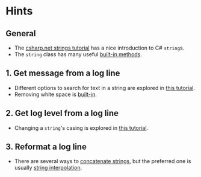 # Hints

## General

- The [csharp.net strings tutorial][tutorial-csharp.net-strings] has a nice introduction to C# `string`s.
- The `string` class has many useful [built-in methods][docs-string-methods].

## 1. Get message from a log line

- Different options to search for text in a string are explored in [this tutorial][tutorial-docs.microsoft.com-search-text-in-string].
- Removing white space is [built-in][tutorial-docs.microsoft.com-trim-white-space].

## 2. Get log level from a log line

- Changing a `string`'s casing is explored in [this tutorial][tutorial-docs.microsoft.com-changing-case].

## 3. Reformat a log line

- There are several ways to [concatenate strings][tutorial-docs.microsoft.com-concatenate-strings], but the preferred one is usually [string interpolation][tutorial-csharp.net-string-interpolation].

[docs-string-methods]: https://docs.microsoft.com/en-us/dotnet/api/system.string
[tutorial-docs.microsoft.com-search-text-in-string]: https://docs.microsoft.com/en-us/dotnet/csharp/how-to/search-strings#where-does-the-sought-text-occur-in-a-string
[tutorial-docs.microsoft.com-trim-white-space]: https://docs.microsoft.com/en-us/dotnet/csharp/how-to/modify-string-contents#trim-white-space
[tutorial-docs.microsoft.com-changing-case]: https://docs.microsoft.com/en-us/dotnet/standard/base-types/changing-case
[tutorial-docs.microsoft.com-concatenate-strings]: https://docs.microsoft.com/en-us/dotnet/csharp/how-to/concatenate-multiple-strings
[tutorial-csharp.net-strings]: https://csharp.net-tutorials.com/data-types/strings/
[tutorial-csharp.net-string-interpolation]: https://csharp.net-tutorials.com/operators/the-string-interpolation-operator/
